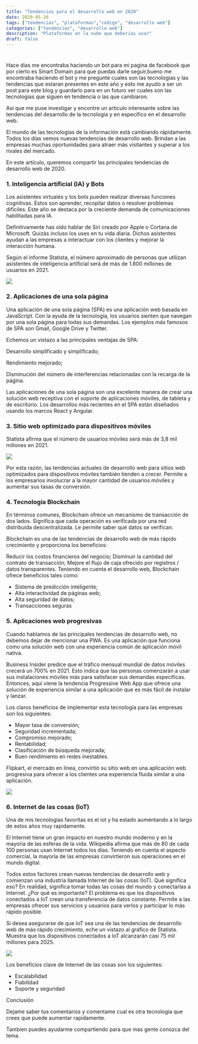 ```yaml
---
title: "Tendencias para el desarrollo web en 2020"
date: 2020-05-26
tags: ["tendencias", "plataformas","código", "desarrollo web"]
categories: ["tendencias", "desarrollo web"]
description: "Plataformas en la nube que deberías usar"
draft: false
---
```

# 

Hace dias me encontraba haciendo un bot para mi pagina de facebook que por cierto es Smart Domain para que puedas darle seguir,bueno me encontraba haciendo el bot y me pregunte cuales son las tecnologias y las tendencias que estaran presentes en este año y esto me ayudo a ser un post para este blog y guardarlo para en un futuro ver cuales son las tecnologias que siguen en tendencia o las que cambiaron.

Asi que me puse investigar y encontre un articulo interesante sobre las tendencias del desarrollo de la tecnologia y en especifico en el desarrollo web.

El mundo de las tecnologías de la información está cambiando rápidamente. Todos los días vemos nuevas tendencias de desarrollo web. Brindan a las empresas muchas oportunidades para atraer más visitantes y superar a los rivales del mercado.

En este artículo, queremos compartir las principales tendencias de desarrollo web de 2020.

### 1. Inteligencia artificial (IA) y Bots

Los asistentes virtuales y los bots pueden realizar diversas funciones cognitivas. Estos son aprender, recopilar datos o resolver problemas difíciles. Este año se destaca por la creciente demanda de comunicaciones habilitadas para IA.

Definitivamente has oído hablar de Siri creado por Apple o Cortana de Microsoft. Quizás incluso los uses en tu vida diaria. Dichos asistentes ayudan a las empresas a interactuar con los clientes y mejorar la interacción humana.

Según el informe Statista, el número aproximado de personas que utilizan asistentes de inteligencia artificial será de más de 1.800 millones de usuarios en 2021.

![](https://res.cloudinary.com/practicaldev/image/fetch/s--ECpUwtS5--/c_limit%2Cf_auto%2Cfl_progressive%2Cq_auto%2Cw_880/https://dev-to-uploads.s3.amazonaws.com/i/9bvbzs238uvob3lae6zn.png)

### 2. Aplicaciones de una sola página
Una aplicación de una sola página (SPA) es una aplicación web basada en JavaScript. Con la ayuda de la tecnología, los usuarios sienten que navegan por una sola página para todas sus demandas. Los ejemplos más famosos de SPA son Gmail, Google Drive y Twitter.

Echemos un vistazo a las principales ventajas de SPA:

Desarrollo simplificado y simplificado;

Rendimiento mejorado;

Disminución del número de interferencias relacionadas con la recarga de la página.

Las aplicaciones de una sola página son una excelente manera de crear una solución web receptiva con el soporte de aplicaciones móviles, de tableta y de escritorio. Los desarrollos más recientes en el SPA están diseñados usando los marcos React y Angular.

### 3. Sitio web optimizado para dispositivos móviles
Statista afirma que el número de usuarios móviles será más de 3,8 mil millones en 2021.

![](https://res.cloudinary.com/practicaldev/image/fetch/s--7qerqPYN--/c_limit%2Cf_auto%2Cfl_progressive%2Cq_auto%2Cw_880/https://dev-to-uploads.s3.amazonaws.com/i/ivag6ccbrsd3wkhizfr6.png)

Por esta razón, las tendencias actuales de desarrollo web para sitios web optimizados para dispositivos móviles también tienden a crecer. Permite a los empresarios involucrar a la mayor cantidad de usuarios móviles y aumentar sus tasas de conversión.

### 4. Tecnología Blockchain

En términos comunes, Blockchain ofrece un mecanismo de transacción de dos lados. Significa que cada operación es verificada por una red distribuida descentralizada. Le permite saber qué datos se verifican.

Blockchain es una de las tendencias de desarrollo web de más rápido crecimiento y proporciona los beneficios:

Reducir los costos financieros del negocio;
Disminuir la cantidad del contrato de transacción;
Mejore el flujo de caja ofrecido por registros / datos transparentes.
Teniendo en cuenta el desarrollo web, Blockchain ofrece beneficios tales como:

- Sistema de predicción inteligente;
- Alta interactividad de páginas web;
- Alta seguridad de datos;
- Transacciones seguras

### 5. Aplicaciones web progresivas
Cuando hablamos de las principales tendencias de desarrollo web, no debemos dejar de mencionar una PWA. Es una aplicación que funciona como una solución web con una experiencia común de aplicación móvil nativa.

Business Insider predice que el tráfico mensual mundial de datos móviles crecerá un 700% en 2021. Esto indica que las personas comenzarán a usar sus instalaciones móviles más para satisfacer sus demandas específicas. Entonces, aquí viene la tendencia Progressive Web App que ofrece una solución de experiencia similar a una aplicación que es más fácil de instalar y lanzar.

Los claros beneficios de implementar esta tecnología para las empresas son los siguientes:

- Mayor tasa de conversión;
- Seguridad incrementada;
- Compromiso mejorado;
- Rentabilidad;
- Clasificación de búsqueda mejorada;
- Buen rendimiento en redes inestables.

Flipkart, el mercado en línea, convirtió su sitio web en una aplicación web progresiva para ofrecer a los clientes una experiencia fluida similar a una aplicación.

![](https://res.cloudinary.com/practicaldev/image/fetch/s--sdxo9xgF--/c_limit%2Cf_auto%2Cfl_progressive%2Cq_auto%2Cw_880/https://dev-to-uploads.s3.amazonaws.com/i/s2txdqibx5mt4nja0ncg.png)

### 6. Internet de las cosas (IoT)

Una de mis tecnologias favoritas es el iot y ha estado aumentando a lo largo de estos años muy rapidamente.

El Internet tiene un gran impacto en nuestro mundo moderno y en la mayoría de las esferas de la vida. Wikipedia afirma que más de 80 de cada 100 personas usan Internet todos los días. Teniendo en cuenta el aspecto comercial, la mayoría de las empresas convirtieron sus operaciones en el mundo digital.

Todos estos factores crean nuevas tendencias de desarrollo web y comienzan una industria llamada Internet de las cosas (IoT). Qué significa eso? En realidad, significa tomar todas las cosas del mundo y conectarlas a Internet. ¿Por qué es importante? El problema es que los dispositivos conectados a IoT crean una transferencia de datos constante. Permite a las empresas ofrecer sus servicios y usuarios para verlos y participar lo más rápido posible.

Si desea asegurarse de que IoT sea una de las tendencias de desarrollo web de más rápido crecimiento, eche un vistazo al gráfico de Statista. Muestra que los dispositivos conectados a IoT alcanzarán casi 75 mil millones para 2025.

![](https://res.cloudinary.com/practicaldev/image/fetch/s--P8-aH524--/c_limit%2Cf_auto%2Cfl_progressive%2Cq_auto%2Cw_880/https://dev-to-uploads.s3.amazonaws.com/i/4y9h3xhaz6wtv4929dpd.jpg)

Los beneficios clave de Internet de las cosas son los siguientes:

- Escalabilidad
- Fiabilidad
- Soporte y seguridad

Conclusión

Dejame saber tus comentarios y comentame cual es otra tecnologia que crees que puede aumentar rapidamente.

Tambien puedes ayudarme compartiendo para que mas gente conozca del tema.